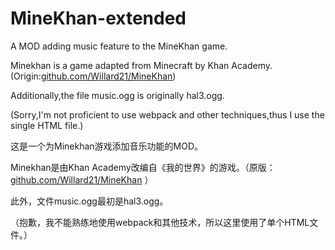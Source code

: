 # MineKhan-extended
A MOD adding music feature to the MineKhan game.

Minekhan is a game adapted from Minecraft by Khan Academy.(Origin:[github.com/Willard21/MineKhan](https://github.com/Willard21/MineKhan))

Additionally,the file music.ogg is originally hal3.ogg.

(Sorry,I'm not proficient to use webpack and other techniques,thus I use the single HTML file.)

这是一个为Minekhan游戏添加音乐功能的MOD。

Minekhan是由Khan Academy改编自《我的世界》的游戏。（原版：[github.com/Willard21/MineKhan](https://github.com/Willard21/MineKhan) ）

此外，文件music.ogg最初是hal3.ogg。

（抱歉，我不能熟练地使用webpack和其他技术，所以这里使用了单个HTML文件。）

